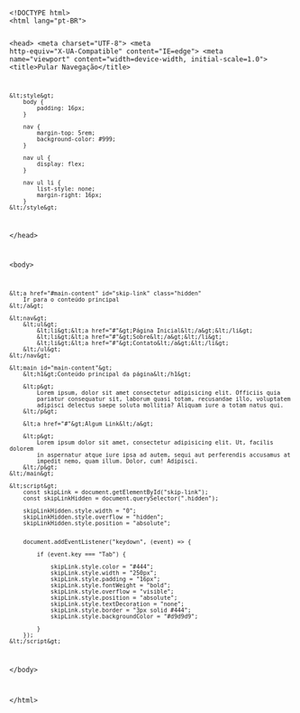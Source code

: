 <Code language='html'>
&lt;!DOCTYPE html&gt;
&lt;html lang="pt-BR"&gt;

&lt;head&gt;
    &lt;meta charset="UTF-8"&gt;
    &lt;meta http-equiv="X-UA-Compatible" content="IE=edge"&gt;
    &lt;meta name="viewport" content="width=device-width, initial-scale=1.0"&gt;
    &lt;title&gt;Pular Navegação&lt;/title&gt;

    &lt;style&gt;
        body {
            padding: 16px;
        }

        nav {
            margin-top: 5rem;
            background-color: #999;
        }

        nav ul {
            display: flex;
        }

        nav ul li {
            list-style: none;
            margin-right: 16px;
        }
    &lt;/style&gt;
&lt;/head&gt;

&lt;body&gt;

    &lt;a href="#main-content" id="skip-link" class="hidden"
        Ir para o conteúdo principal
    &lt;/a&gt;

    &lt;nav&gt;
        &lt;ul&gt;
            &lt;li&gt;&lt;a href="#"&gt;Página Inicial&lt;/a&gt;&lt;/li&gt;
            &lt;li&gt;&lt;a href="#"&gt;Sobre&lt;/a&gt;&lt;/li&gt;
            &lt;li&gt;&lt;a href="#"&gt;Contato&lt;/a&gt;&lt;/li&gt;
        &lt;/ul&gt;
    &lt;/nav&gt;

    &lt;main id="main-content"&gt;
        &lt;h1&gt;Conteúdo principal da página&lt;/h1&gt;

        &lt;p&gt;
            Lorem ipsum, dolor sit amet consectetur adipisicing elit. Officiis quia 
            pariatur consequatur sit, laborum quasi totam, recusandae illo, voluptatem 
            adipisci delectus saepe soluta mollitia? Aliquam iure a totam natus qui.
        &lt;/p&gt;

        &lt;a href="#"&gt;Algum Link&lt;/a&gt;

        &lt;p&gt;
            Lorem ipsum dolor sit amet, consectetur adipisicing elit. Ut, facilis dolorem 
            in aspernatur atque iure ipsa ad autem, sequi aut perferendis accusamus at 
            impedit nemo, quam illum. Dolor, cum! Adipisci.
        &lt;/p&gt;
    &lt;/main&gt;

    &lt;script&gt;
        const skipLink = document.getElementById("skip-link");
        const skipLinkHidden = document.querySelector(".hidden");

        skipLinkHidden.style.width = "0";
        skipLinkHidden.style.overflow = "hidden";
        skipLinkHidden.style.position = "absolute";


        document.addEventListener("keydown", (event) => {

            if (event.key === "Tab") {

                skipLink.style.color = "#444";
                skipLink.style.width = "250px";
                skipLink.style.padding = "16px";
                skipLink.style.fontWeight = "bold";
                skipLink.style.overflow = "visible";
                skipLink.style.position = "absolute";
                skipLink.style.textDecoration = "none";
                skipLink.style.border = "3px solid #444";
                skipLink.style.backgroundColor = "#d9d9d9";

            }
        });
    &lt;/script&gt;
&lt;/body&gt;

&lt;/html&gt;
</Code>